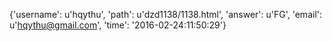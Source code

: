 {'username': u'hqythu', 'path': u'dzd1138/1138.html', 'answer': u'FG', 'email': u'hqythu@gmail.com', 'time': '2016-02-24:11:50:29'}